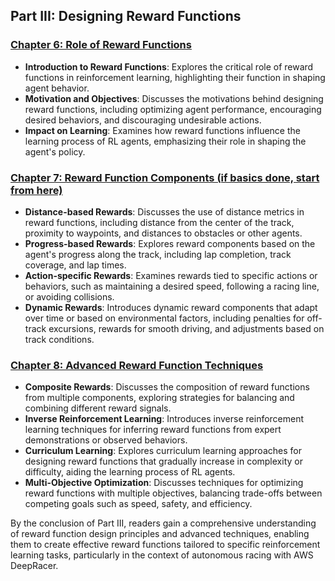 ## Part III: Designing Reward Functions

### [Chapter 6: Role of Reward Functions](https://github.com/Rishit-katiyar/Mastering-AWS-DeepRacer/blob/944a1a80b835ff666ebb95204c681131b78af5a8/chapter's%20/Chapter%206:%20Role%20of%20Reward%20Functions.md)

- **Introduction to Reward Functions**: Explores the critical role of reward functions in reinforcement learning, highlighting their function in shaping agent behavior.
- **Motivation and Objectives**: Discusses the motivations behind designing reward functions, including optimizing agent performance, encouraging desired behaviors, and discouraging undesirable actions.
- **Impact on Learning**: Examines how reward functions influence the learning process of RL agents, emphasizing their role in shaping the agent's policy.

### [Chapter 7: Reward Function Components (if basics done, start from here)](https://github.com/Rishit-katiyar/Mastering-AWS-DeepRacer/blob/1ed359f0999469f6ad5698fa6db7d4c10f1b1ba7/chapter's%20/Chapter%207%3A%20Reward%20Function%20Components%20(if%20basics%20done%20%2Cstart%20from%20here%20).md)

- **Distance-based Rewards**: Discusses the use of distance metrics in reward functions, including distance from the center of the track, proximity to waypoints, and distances to obstacles or other agents.
- **Progress-based Rewards**: Explores reward components based on the agent's progress along the track, including lap completion, track coverage, and lap times.
- **Action-specific Rewards**: Examines rewards tied to specific actions or behaviors, such as maintaining a desired speed, following a racing line, or avoiding collisions.
- **Dynamic Rewards**: Introduces dynamic reward components that adapt over time or based on environmental factors, including penalties for off-track excursions, rewards for smooth driving, and adjustments based on track conditions.

### [Chapter 8: Advanced Reward Function Techniques](https://github.com/Rishit-katiyar/Mastering-AWS-DeepRacer/blob/04898461f9c36403dcb2c04388fef714983ef71d/chapter's%20/Chapter%207%3A%20Reward%20Function%20Components%20(if%20basics%20done%20%2Cstart%20from%20here%20).md)

- **Composite Rewards**: Discusses the composition of reward functions from multiple components, exploring strategies for balancing and combining different reward signals.
- **Inverse Reinforcement Learning**: Introduces inverse reinforcement learning techniques for inferring reward functions from expert demonstrations or observed behaviors.
- **Curriculum Learning**: Explores curriculum learning approaches for designing reward functions that gradually increase in complexity or difficulty, aiding the learning process of RL agents.
- **Multi-Objective Optimization**: Discusses techniques for optimizing reward functions with multiple objectives, balancing trade-offs between competing goals such as speed, safety, and efficiency.

By the conclusion of Part III, readers gain a comprehensive understanding of reward function design principles and advanced techniques, enabling them to create effective reward functions tailored to specific reinforcement learning tasks, particularly in the context of autonomous racing with AWS DeepRacer.
